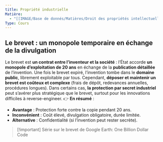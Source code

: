 ```yaml
---
title: Propriété industrielle
Matière:
  - "[[IMAGE/Base de donnés/Matières/Droit des propriétés intellectuelles/Droit des propriétés intellectuelles\\|Droit des propriétés intellectuelles]]"
Type: Cours
---
```

## **Le brevet : un monopole temporaire en échange de la divulgation**
Le brevet est **un contrat entre l’inventeur et la société** : l’État accorde **un monopole d’exploitation de 20 ans** en échange de la **publication détaillée** de l’invention. Une fois le brevet expiré, l’invention tombe dans le **domaine public**, librement exploitable par tous.
Cependant, **déposer et maintenir un brevet est coûteux et complexe** (frais de dépôt, redevances annuelles, procédures longues). Dans certains cas, **la protection par secret industriel** peut s’avérer plus stratégique que le brevet, surtout pour les innovations difficiles à reverse-engineer.
👉 **En résumé** :
- **Avantage** : Protection forte contre la copie pendant 20 ans.
- **Inconvénient** : Coût élevé, divulgation obligatoire, durée limitée.
- **Alternative** : Confidentialité (si l’invention peut rester secrète).

> [!important] Série sur le brevet de Google Earth: One Billion Dollar Code